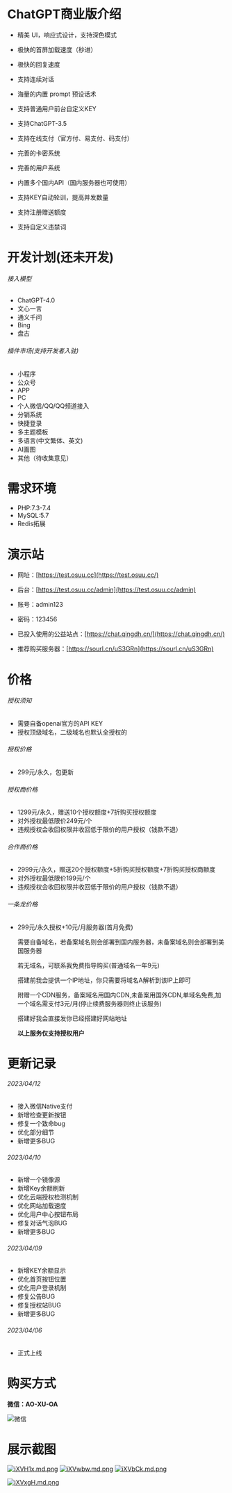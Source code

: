 # ChatGPT商业版介绍
- 精美 UI，响应式设计，支持深色模式

- 极快的首屏加载速度（秒进）

- 极快的回复速度

- 支持连续对话

- 海量的内置 prompt 预设话术

- 支持普通用户前台自定义KEY

- 支持ChatGPT-3.5

- 支持在线支付（官方付、易支付、码支付）

- 完善的卡密系统

- 完善的用户系统

- 内置多个国内API（国内服务器也可使用）

- 支持KEY自动轮训，提高并发数量

- 支持注册赠送额度

- 支持自定义违禁词

# 开发计划(还未开发)

###### 接入模型

- ChatGPT-4.0
- 文心一言
- 通义千问
- Bing
- 盘古

###### 插件市场(支持开发者入驻)

- 小程序
- 公众号
- APP
- PC
- 个人微信/QQ/QQ频道接入
- 分销系统
- 快捷登录
- 多主题模板
- 多语言(中文繁体、英文)
- AI画图
- 其他（待收集意见）

# 需求环境

- PHP:7.3-7.4
- MySQL:5.7
- Redis拓展

# 演示站

- 网址：[https://test.osuu.cc](https://test.osuu.cc/)

- 后台：[https://test.osuu.cc/admin](https://test.osuu.cc/admin)

- 账号：admin123

- 密码：123456

- 已投入使用的公益站点：[https://chat.qingdh.cn/](https://chat.qingdh.cn/)

- 推荐购买服务器：[https://sourl.cn/uS3GRn](https://sourl.cn/uS3GRn)

# 价格

###### 授权须知

- 需要自备openai官方的API KEY
- 授权顶级域名，二级域名也默认全授权的

###### 授权价格

- 299元/永久，包更新

###### 授权商价格

- 1299元/永久，赠送10个授权额度+7折购买授权额度
- 对外授权最低限价249元/个
- 违规授权会收回权限并收回低于限价的用户授权（钱款不退）

###### 合作商价格

- 2999元/永久，赠送20个授权额度+5折购买授权额度+7折购买授权商额度
- 对外授权最低限价199元/个
- 违规授权会收回权限并收回低于限价的用户授权（钱款不退）

###### 一条龙价格

- 299元/永久授权+10元/月服务器(首月免费)

  需要自备域名，若备案域名则会部署到国内服务器，未备案域名则会部署到美国服务器

  若无域名，可联系我免费指导购买(普通域名一年9元)

  搭建前我会提供一个IP地址，你只需要将域名A解析到该IP上即可

  附赠一个CDN服务，备案域名用国内CDN,未备案用国外CDN,单域名免费,加一个域名需支付3元/月(停止续费服务器则终止该服务)

  搭建好我会直接发你已经搭建好网站地址

  **以上服务仅支持授权用户**

# 更新记录

###### 2023/04/12

- 接入微信Native支付
- 新增检查更新按钮
- 修复一个致命bug
- 优化部分细节
- 新增更多BUG

###### 2023/04/10

- 新增一个镜像源
- 新增Key余额刷新
- 优化云端授权检测机制
- 优化网站加载速度
- 优化用户中心按钮布局
- 修复对话气泡BUG
- 新增更多BUG

###### 2023/04/09

- 新增KEY余额显示
- 优化首页按钮位置
- 优化用户登录机制
- 修复公告BUG
- 修复授权站BUG
- 新增更多BUG

###### 2023/04/06

- 正式上线

# 购买方式

**微信：AO-XU-OA**

![微信](https://i.328888.xyz/2023/04/12/iXiFex.md.jpeg)

# 展示截图

[![iXVH1x.md.png](https://i.328888.xyz/2023/04/12/iXVH1x.md.png)](https://imgloc.com/i/iXVH1x)
[![iXVwbw.md.png](https://i.328888.xyz/2023/04/12/iXVwbw.md.png)](https://imgloc.com/i/iXVwbw)
[![iXVbCk.md.png](https://i.328888.xyz/2023/04/12/iXVbCk.md.png)](https://imgloc.com/i/iXVbCk)

[![iXVxgH.md.png](https://i.328888.xyz/2023/04/12/iXVxgH.md.png)](https://imgloc.com/i/iXVxgH)
